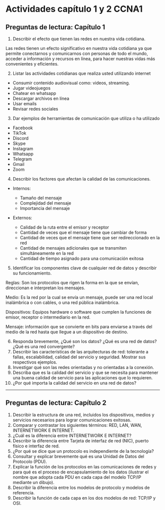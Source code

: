 # Actividades capítulo 1 y 2 CCNA1

## Preguntas de lectura: Capítulo 1

1. Describir el efecto que tienen las redes en nuestra vida cotidiana.  

Las redes tienen un efecto significativo en nuestra vida cotidiana ya que permite conectarnos y comunicarnos con personas de todo el mundo, acceder a información y recursos en línea, para hacer nuestras vidas más convenientes y eficientes.  

2. Listar las actividades cotidianas que realiza usted utilizando internet

- Consumir contenido audiovisual como: videos, streaming.
- Jugar videojuegos
- Chatear en whatsapp
- Descargar archivos en línea
- Usar emails
- Revisar redes sociales

3. Dar ejemplos de herramientas de comunicación que utiliza o ha utilizado

- Facebook
- TikTok
- Discord
- Skype
- Instagram
- Whatsapp
- Telegram
- Gmail
- Zoom

4. Describir los factores que afectan la calidad de las comunicaciones.

- Internos:
    - Tamaño del mensaje
    - Complejidad del mensaje
    - Importancia del mensaje

- Externos: 
    - Calidad de la ruta entre el emisor y receptor
    - Cantidad de veces que el mensaje tiene que cambiar de forma
    - Cantidad de veces que el mensaje tiene que ser redireccionado en la red
    - Cantidad de mensajes adicionales que se transmiten simultáneamente en la red
    - Cantidad de tiempo asignado para una comunicación exitosa

5. Identificar los componentes clave de cualquier red de datos y describir su funcionamiento.

Reglas: Son los protocolos que rigen la forma en la que se envían, direccionan e interpretan los mensajes.

Medio: Es la red por la cual se envía un mensaje, puede ser una red local inalámbrica o con cables, o una red pública inalámbrica.

Dispositivos: Equipos hardware o software que cumplen la funciones de emisor, receptor o intermediario en la red.

Mensaje: información que se convierte en bits para enviarse a través del medio de la red hasta que llegue a un dispositivo de destino.

6. Responda brevemente, ¿Qué son los datos? ¿Qué es una red de datos? ¿Qué es una red convergente?
7. Describir las características de las arquitecturas de red: tolerante a fallas, escalabilidad, calidad del servicio y seguridad. Mostrar sus respectivos ejemplos.
8. Investigar qué son las redes orientadas y no orientadas a la conexión.
9. Describa que es la calidad del servicio y que se necesita para mantener una buena calidad de servicio para las aplicaciones que lo requieren.
10. ¿Por qué importa la calidad del servicio en una red de datos?

----------------------------------------------------------------------------------

## Preguntas de lectura: Capítulo 2

1. Describir la estructura de una red, incluidos los dispositivos, medios y servicios necesarios para lograr comunicaciones exitosas.
2. Comparar y contrastar los siguientes términos: RED, LAN, WAN, INTERNETWORK E INTERNET.
3. ¿Cuál es la diferencia entre INTERNETWORK E INTERNET?
4. Describir la diferencia entre Tarjeta de interfaz de red (NIC), puerto físico e interfaz de red.
5. ¿Por qué se dice que un protocolo es independiente de la tecnología?
6. Consultar y explicar brevemente qué es una Unidad de Datos del Protocolo (PDU).
7. Explicar la función de los protocolos en las comunicaciones de redes y para qué es el proceso de encapsulamiento de los datos (ilustrar el nombre que adopta cada PDU en cada capa del modelo TCP/IP mediante un dibujo).
8. Describir la diferencia entre los modelos de protocolo y modelos de referencia.
9. Describir la función de cada capa en los dos modelos de red: TCP/IP y OSI.
